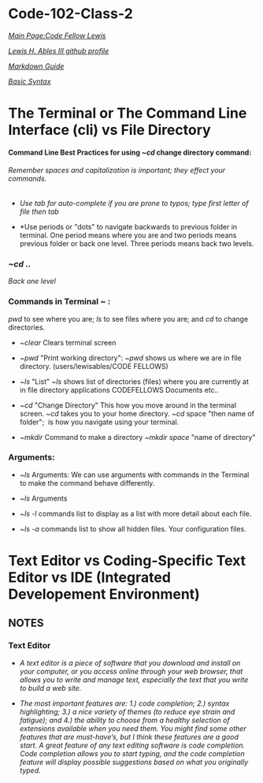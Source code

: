 # Code-102-Class-2

*[Main Page:Code Fellow Lewis](https://lewable3d.github.io/Code-Fellow/)*        

*[Lewis H. Ables III github profile](https://github.com/Lewable3d)*

*[Markdown Guide](https://www.markdownguide.org/getting-started/)*        

*[Basic Syntax](https://www.markdownguide.org/basic-syntax/)*

# The Terminal or The Command Line Interface (cli) vs File Directory

#### Command Line Best Practices for using *~cd* change directory command: 

###### Remember spaces and capitalization is important; they effect your commands.

- *Use tab for auto-complete if you are prone to typos; type first letter of file then tab*

- *Use periods or "dots" to navigate backwards to previous folder in terminal. One period means where you are and two periods means previous folder or back one level. Three periods means back two levels. 

### *~cd ..* 
*Back one level*

### Commands in Terminal ~ : 

*pwd* to see where you are; *ls* to see files where you are; and *cd* to change directories. 

- *~clear* Clears terminal screen

- *~pwd* "Print working directory": *~pwd* shows us where we are in file directory. (users/lewisables/CODE FELLOWS)

- *~ls* "List" *~ls* shows list of directories (files) where you are currently at in file directory applications CODEFELLOWS Documents etc..

- *~cd* "Change Directory" This how you move around in the terminal screen. *~cd*  takes you to your home directory. *~cd* space "then name of folder";  is how you navigate using your terminal.

- *~mkdir* Command to make a directory *~mkdir* *space* "name of directory"

### Arguments:

- *~ls* Arguments: We can use arguments with commands in the Terminal to make the command behave differently.

- *~ls* Arguments

- *~ls -l* commands list to display as a list with more detail about each file.

- *~ls -a* commands list to show all hidden files. Your configuration files.

# Text Editor vs Coding-Specific Text Editor vs IDE (Integrated Developement Environment)

## NOTES

### Text Editor

- *A text editor is a piece of software that you download and install on your computer, or you access online through your web browser, that allows you to write and manage text, especially the text that you write to build a web site.*

- *The most important features are: 1.) code completion; 2.) syntax highlighting; 3.) a nice variety of themes (to reduce eye strain and fatigue); and 4.) the ability to choose from a healthy selection of extensions available when you need them. You might find some other features that are must-have’s, but I think these features are a good start.
A great feature of any text editing software is code completion. Code completion allows you to start typing, and the code completion feature will display possible suggestions based on what you originally typed.* 


